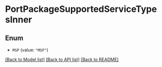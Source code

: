 # PortPackageSupportedServiceTypesInner

## Enum


* `MSP` (value: `"MSP"`)


[[Back to Model list]](../README.md#documentation-for-models) [[Back to API list]](../README.md#documentation-for-api-endpoints) [[Back to README]](../README.md)



